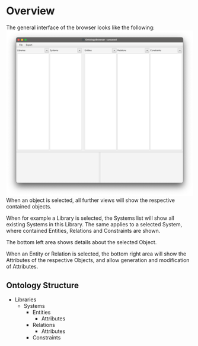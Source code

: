 # Overview

The general interface of the browser looks like the following:
![Overview](images/overview.png)
When an object is selected, all further views will show the respective contained objects.

When for example a Library is selected, the Systems list will show all existing Systems in this Library.
The same applies to a selected System, where contained Entities, Relations and Constraints are shown.

The bottom left area shows details about the selected Object.

When an Entity or Relation is selected, the bottom right area will show the Attributes of the respective Objects,
and allow generation and modification of Attributes.

## Ontology Structure

- Libraries
    - Systems
        - Entities
            - Attributes
        - Relations
            - Attributes
        - Constraints
